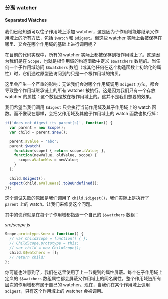 ### 分离 watcher
#### Separated Watches

我们已经知道可以往子作用域上添加 watcher，这是因为子作用域能够继承父作用域上的所有方法，包括 `$watch` 和 `$digest`。但这些 watcher 实际上会被保存在哪里、又会在哪个作用域的基础上进行调用呢？

在目前的代码实现中，所有的 watcher 实际上都被保存到根作用域上了。这是因为我们是在 `Scope`，也就是根作用域的构造函数中定义 `$$watchers` 数组的。当任何一个子作用域访问 `$$watchers` 数组（或其他任何在这个构造函数上初始化的属性）时，它们通过原型链访问到的只是一个根作用域的拷贝。

这里会产生一个严重的影响：无论我们会对哪个作用域调用 `$digest` 方法，都会导致整个作用域继承链上的所有 watcher 被执行。这是因为我们只有一个存放 watcher 的属性：这个数组是放在根作用域上的。这并不是我们想要的效果。

我们希望当我们调用 `$digest` 只会执行当前作用域及其子作用域上的 watch 函数。而不像现在那样，会把父作用域及其他子作用域上的 watch 函数也执行掉：

```js
it('does not digest its parent(s)', function() {
  var parent = new Scope();
  var child = parent.$new();

  parent.aValue = 'abc';
  parent.$watch(
    function(scope) { return scope.aValue; },
    function(newValue, oldValue, scope) {
      scope.aValueWas = newValue;
    }
  );
  
  child.$digest();
  expect(child.aValueWas).toBeUndefined();
});
```

这个测试失败的原因是我们调用了 `child.$digest()`，我们实际上是执行了 `parent` 上的 watch。让我们来修复这个问题。

其中的诀窍就是在每个子作用域都指派一个自己的 `$$watchers` 数组：

_src/scope.js_

```js
Scope.prototype.$new = function() {
  // var ChildScope = function() { };
  // ChildScope.prototype = this;
  // var child = new ChildScope();
  child.$$watchers = [];
  // return child;
};
```

你可能也注意到了，我们在这里使用了上一节提到的属性屏蔽。每个在子作用域上定义的 `$$watchers` 数组属性都会屏蔽父作用域上的同名属性。整个作用域链所有层次的作用域都有属于自己的 watcher。现在，当我们在某个作用域上调用 `$digest`，只有这个作用域上的 watcher 会被调用。